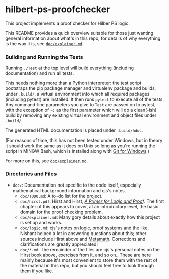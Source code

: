 hilbert-ps-proofchecker
=======================

This project implements a proof checker for Hilber PS logic.

This README provides a quick overview suitable for those just wanting
general information about what's in this repo; for details of why
everything is the way it is, see [`doc/explainer.md`].

### Building and Running the Tests

Running `./Test` at the top level will build everything (including
documentation) and run all tests.

This needs nothing more than a Python interpreter: the test script
bootstraps the pip package manager and virtualenv package and builds, under
`.build/`, a virtual environment into which all required packages
(including pytest) are installed. It then runs `pytest` to execute all of
the tests. Any command-line parameters you give to `Test` are passed on to
pytest, with the exception of `-c` as the first parameter which will do a
clean(-ish) build by removing any existing virtual environment and object
files under `.build/`.

The generated HTML documentation is placed under `.build/hdoc`.

(For reasons of time, this has not been tested under Windows, but in theory
it should work the same as it does on Unix so long as you're running the
script in MINGW Bash, which is installed along with [Git for Windows][gfw].)

For more on this, see [`doc/explainer.md`].

### Directories and Files

- `doc/`: Documentation not specific to the code itself, especially
  mathematical background information and cjs's notes.
  - `doc/TODO.md`: A to-do list for the project.
  - `doc/hirst.pdf`: Hirst and Hirst, [_A Primer for Logic and Proof_][hirst].
    The first chapter of this appears to cover, at an introductory level,
    the basic domain for the proof checking problem.
  - `doc/explainer.md`: Many gory details about exactly how this project
    is set up and works.
  - `doc/logic.md`: cjs's notes on logic, proof systems and the like.
    Nishant helped a lot in answering questions about this; other sources
    include Hirst above and [Metamath][mm-home]. Corrections and
    clarifications are greatly appreciated!
  - `doc/*.md`: The remainder of the files are cjs's personal notes on the
    Hirst book above, exercises from it, and so on.. These are here mainly
    because it's most convenient to store them with the rest of the
    material in this repo, but you should feel free to look through them if
    you like.



<!-------------------------------------------------------------------->
[`doc/explainer.md`]: ./doc/explainer.md
[gfw]: https://gitforwindows.org/

[hirst]: http://www.appstate.edu/~hirstjl/primer/hirst.pdf
[mm-home]: https://us.metamath.org/mpeuni/mmset.html
